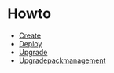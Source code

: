 # Howto

* [Create](./create.md)
* [Deploy](./deploy.md)
* [Upgrade](./upgrade.md)
* [Upgradepackmanagement](./upgradepackmanagement.md)
